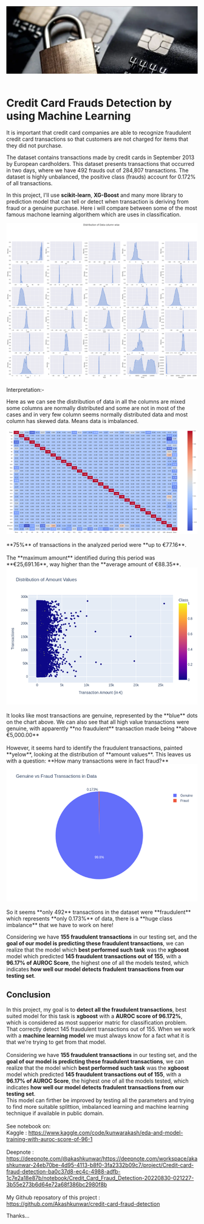 <center><img src="https://raw.githubusercontent.com/Akashkunwar/credit-card-fraud-detection/main/images/credit%20card.png"></center><br>

# Credit Card Frauds Detection by using Machine Learning
It is important that credit card companies are able to recognize fraudulent credit card transactions so that customers are not charged for items that they did not purchase.

The dataset contains transactions made by credit cards in September 2013 by European cardholders.
This dataset presents transactions that occurred in two days, where we have 492 frauds out of 284,807 transactions. The dataset is highly unbalanced, the positive class (frauds) account for 0.172% of all transactions.

In this project, I'll use **scikit-learn**, **XG-Boost** and many more library to prediction model that can tell or detect when transaction is deriving from fraud or a genuine purchase. Here i will compare between some of the most famous machone learning algorithem which are uses in classification.

<center><img src="https://raw.githubusercontent.com/Akashkunwar/credit-card-fraud-detection/main/images/download.png"></center><br>
Interpretation:- 

Here as we can see the distribution of data in all the columns are mixed some columns are normally distributed and some are not in most of the cases and in very few column seems normally distributed data and most column has skewed data. Means data is imbalanced.

<center><img src="https://github.com/Akashkunwar/credit-card-fraud-detection/blob/main/images/download%20(1).png"></center><br>
**75%** of transactions in the analyzed period were **up to €77.16**.<br><br>
The **maximum amount** identified during this period was **€25,691.16**, way higher than the **average amount of €88.35**.

<center><img src="https://raw.githubusercontent.com/Akashkunwar/credit-card-fraud-detection/main/images/download%20(2).png"></center><br>
It looks like most transactions are genuine, represented by the **blue** dots on the chart above. We can also see that all high value transactions were genuine, with apparently **no fraudulent** transaction made being **above €5,000.00**<br><br>
However, it seems hard to identify the fraudulent transactions, painted **yelow**, looking at the distribution of **amount values**. This leaves us with a question: **How many transactions were in fact fraud?**

<center><img src="https://raw.githubusercontent.com/Akashkunwar/credit-card-fraud-detection/main/images/download%20(3).png"></center><br>
So it seems **only 492** transactions in the dataset were **fraudulent** which represents **only 0.173%** of data, there is a **huge class imbalance** that we have to work on here!


Considering we have **155 fraudulent transactions** in our testing set, and the **goal of our model is predicting these fraudulent transactions**, we can realize that the model which **best performed such task** was the **xgboost** model which predicted **145 fraudulent transactions out of 155**, with a **96.17% of AUROC Score**, the highest one of all the models tested, which indicates **how well our model detects fradulent transactions from our testing set**.

## Conclusion

In this project, my goal is to **detect all the fraudulent transactions**, best suited model for this task is **xgboost** with a **AUROC score of 96.172%**, which is considered as most supperior matric for classification problem. That correctly detect 145 fraudulent transactions out of 155. When we work with a **machine learning model** we must always know for a fact what it is that we're trying to get from that model.<br><br> Considering we have **155 fraudulent transactions** in our testing set, and the **goal of our model is predicting these fraudulent transactions**, we can realize that the model which **best performed such task** was the **xgboost** model which predicted **145 fraudulent transactions out of 155**, with a **96.17% of AUROC Score**, the highest one of all the models tested, which indicates **how well our model detects fradulent transactions from our testing set**.<br> 
This model can firther be improved by testing all the parameters and trying to find more suitable splittion, imbalanced learning and machine learning technique if available in public domain.
<br><br>
See notebook on:<br>
Kaggle : https://www.kaggle.com/code/kunwarakash/eda-and-model-training-with-auroc-score-of-96-1 <br><br>
Deepnote : https://deepnote.com/@akashkunwar/https://deepnote.com/workspace/akashkunwar-24eb70be-4d95-4113-b8f0-3fa2332b09c7/project/Credit-card-fraud-detection-ba0c37d8-ec4c-4988-adfb-1c7e2a18e87b/notebook/Credit_Card_Fraud_Detection-20220830-021227-3b55e273b6d64e72a68f386bc2980f8b <br><br>
My Github reposatory of this project : https://github.com/Akashkunwar/credit-card-fraud-detection

Thanks...

